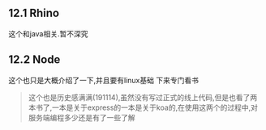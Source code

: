 ## 12.1 Rhino
这个和java相关.暂不深究

## 12.2 Node
这个也只是大概介绍了一下,并且要有linux基础
下来专门看书

> 这个也是历史感满满(191114),虽然没有写过正式的线上代码,但是也看了两本书了,一本是关于express的一本是关于koa的,在使用这两个的过程中,对服务端编程多少还是有了一些了解